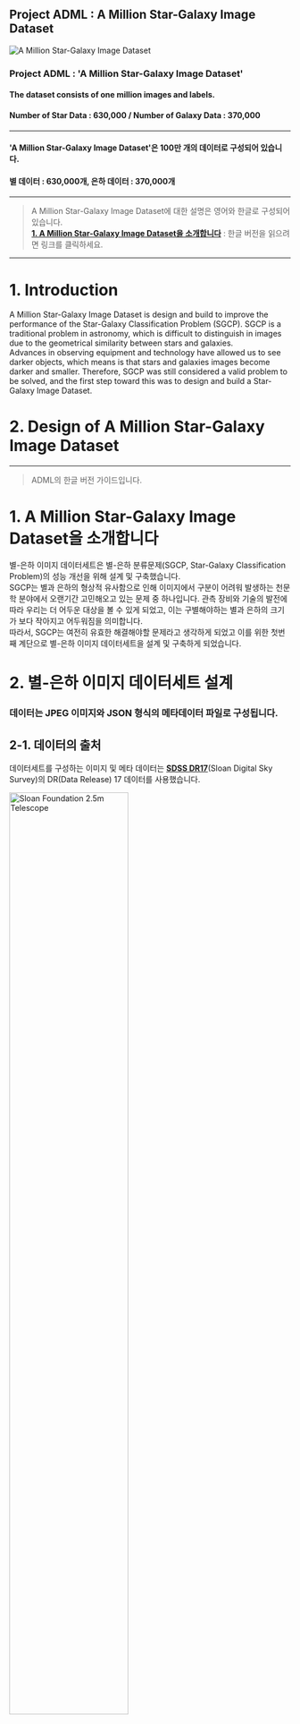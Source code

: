 Project ADML : A Million Star-Galaxy Image Dataset
---------------------------------------------------------

![A Million Star-Galaxy Image Dataset](https://raw.githubusercontent.com/PlutoMingyu/A-Million-Star-Galaxy-Image-Dataset/master/0.%20for%20GuideBook/A%20Million%20Star-Galaxy%20Dataset%20Logo_Dark.png)

### Project ADML : 'A Million Star-Galaxy Image Dataset'   
#### The dataset consists of one million images and labels.
#### Number of Star Data : 630,000 / Number of Galaxy Data : 370,000   

--------------------------------------------------------------------------------   

#### 'A Million Star-Galaxy Image Dataset'은 100만 개의 데이터로 구성되어 있습니다.
#### 별 데이터 : 630,000개, 은하 데이터 : 370,000개   

--------------------------------------------------------------------------------

> A Million Star-Galaxy Image Dataset에 대한 설명은 영어와 한글로 구성되어 있습니다.   
> [**1. A Million Star-Galaxy Image Dataset을 소개합니다**](https://github.com/PlutoMingyu/A-Million-Star-Galaxy-Image-Dataset#1-a-million-star-galaxy-image-dataset%EC%9D%84-%EC%86%8C%EA%B0%9C%ED%95%A9%EB%8B%88%EB%8B%A4) : 한글 버전을 읽으려면 링크를 클릭하세요.   

--------------------------------------------------------------------------------

# 1. Introduction
A Million Star-Galaxy Image Dataset is design and build to improve the performance of the Star-Galaxy Classification Problem (SGCP).
SGCP is a traditional problem in astronomy, which is difficult to distinguish in images due to the geometrical similarity between stars and galaxies.   
Advances in observing equipment and technology have allowed us to see darker objects, which means is that stars and galaxies images become darker and smaller.
Therefore, SGCP was still considered a valid problem to be solved, and the first step toward this was to design and build a Star-Galaxy Image Dataset.   

# 2. Design of A Million Star-Galaxy Image Dataset   


--------------------------------------------------------------------------------

> ADML의 한글 버전 가이드입니다.
# 1. A Million Star-Galaxy Image Dataset을 소개합니다
별-은하 이미지 데이터세트은 별-은하 분류문제(SGCP, Star-Galaxy Classification Problem)의 성능 개선을 위해 설계 및 구축했습니다.   
SGCP는 별과 은하의 형상적 유사함으로 인해 이미지에서 구분이 어려워 발생하는 천문학 분야에서 오랜기간 고민해오고 있는 문제 중 하나입니다. 관측 장비와 기술의 발전에 따라 우리는 더 어두운 대상을 볼 수 있게 되었고, 이는 구별해야하는 별과 은하의 크기가 보다 작아지고 어두워짐을 의미합니다.   
따라서, SGCP는 여전히 유효한 해결해야할 문제라고 생각하게 되었고 이를 위한 첫번째 계단으로 별-은하 이미지 데이터세트을 설계 및 구축하게 되었습니다.   

# 2. 별-은하 이미지 데이터세트 설계   
### 데이터는 JPEG 이미지와 JSON 형식의 메타데이터 파일로 구성됩니다.
## 2-1. 데이터의 출처   
데이터세트를 구성하는 이미지 및 메타 데이터는 [**SDSS DR17**](https://www.sdss.org/)(Sloan Digital Sky Survey)의 DR(Data Release) 17 데이터를 사용했습니다.   

<img src="https://www.sdss.org/wp-content/uploads/2014/11/SDSS_telescope_new.jpg" width="65%" height="65%" title="%(비율) 크기 설정" alt="Sloan Foundation 2.5m Telescope"></img>   

#### Sloan Foundation 2.5m Telescope

SDSS는 관측 가능한 우주 전체에 대한 광범위한 조사를 통해 이미지와 스펙트럼 등의 데이터를 공개 및 제공합니다.   

## 2-2. 이미지 데이터 정보
### - 크기 및 형식 : 512 × 512 × 3 (RGB) JPEG   
SDSS에서 g, r, i 파장의 데이터를 합성 및 보정하여 제공하는 이미지를 사용합니다.   
여기서 g는 가시광선의 녹색 영역, r은 가시광선의 적색 영역, i는 적외선 영역 중 7600Å 파장입니다.   

    u : Ultra Violet, 3551Å
    g : Visual Light - Green, 4686Å
    r : Visual Light - Red, 6166Å
    i : Infra Red, 7480Å
    z : Infra Red, 8932Å   

<img src="https://www.sdss.org/wp-content/uploads/2014/11/camera_filters-300x274.jpg" width="100%" height="100%" title="%(비율) 크기 설정" alt="The SDSS-III camera filter throughput curves"></img>   

#### The SDSS-III camera filter throughput curves   

> SDSS 카메라의 정보 (필터 및 파장) : [**SDSS - Camera**](https://www.sdss.org/instruments)   

이미지의 다운로드는 적경, 적위, 스케일, 이미지 크기-가로 및 세로를 입력하여 다운로드 합니다. 다운로드한 파일의 이름은 'NoIndex_Class_ObjID.jpg' 형태로 저장됩니다.   

> SDSS에서 사용하는 장비(망원경, 카메라, 필터)에 대한 정보 : [**SDSS - Telescopes and Instruments**](https://www.sdss.org/instruments)   
> SDSS에서 다운로드한 JEPG 이미지에 대한 정보 : [**SDSS - JPEG Images on SkyServer**](https://www.sdss.org/dr17/imaging/jpg-images-on-skyserver/)   

<img src="https://github.com/PlutoMingyu/A-Million-Star-Galaxy-Image-Dataset/blob/master/0.%20for%20GuideBook/GALAXY_1237667254549282989%20Image%20Data.png" width="65%" height="65%" title="%(비율) 크기 설정" alt="GALAXY_1237667254549282989 Image Data"></img>

<img src="https://github.com/PlutoMingyu/A-Million-Star-Galaxy-Image-Dataset/blob/master/0.%20for%20GuideBook/Scale%20comparison%20of%20GALAXY_1237665427567804598%20image%20data.png" width="65%" height="65%" title="%(비율) 크기 설정" alt="Scale comparison of GALAXY_1237665427567804598"></img>   


# 2. 별-은하 이미지 데이터세트 구축   

<img src="https://github.com/PlutoMingyu/A-Million-Star-Galaxy-Image-Dataset/blob/master/0.%20for%20GuideBook/Dataset%20building%20process.png" width="65%" height="65%" title="%(비율) 크기 설정" alt="Dataset building process"></img>   


# 3. 별-은하 이미지 데이터세트 성능 검증   

<img src="https://github.com/PlutoMingyu/A-Million-Star-Galaxy-Image-Dataset/blob/master/0.%20for%20GuideBook/The%20challenge%20of%20star-galaxy%20image%20classification.png" width="65%" height="65%" title="The challenge of star-galaxy image classification" alt="The challenge of star-galaxy image classification"></img>